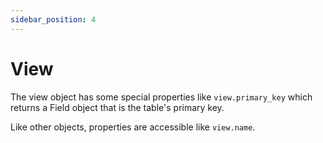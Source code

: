 ```yaml
---
sidebar_position: 4
---
```


# View

The view object has some special properties like `view.primary_key` which returns a Field object that is the table's primary key.

Like other objects, properties are accessible like `view.name`.
